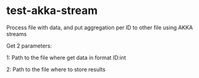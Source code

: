 # test-akka-stream
Process file with data, and put aggregation per ID to other file using AKKA streams

Get 2 parameters:

1: Path to the file where get data in format ID:int

2: Path to the file where to store results

